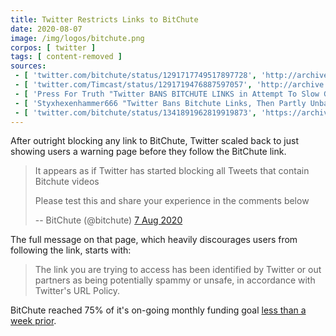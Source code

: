 ```yaml
---
title: Twitter Restricts Links to BitChute
date: 2020-08-07
image: /img/logos/bitchute.png
corpos: [ twitter ]
tags: [ content-removed ]
sources:
 - [ 'twitter.com/bitchute/status/1291717749517897728', 'http://archive.is/76MLV' ]
 - [ 'twitter.com/Timcast/status/1291719476887597057', 'http://archive.is/YHpKr' ]
 - [ 'Press For Truth "Twitter BANS BITCHUTE LINKS in Attempt To Slow Growth And CONTROL INFORMATION!!!" on BitChute (7 Aug 2020)', 'https://www.bitchute.com/video/yyoXadxiK74w/' ]
 - [ 'Styxhexenhammer666 "Twitter Bans Bitchute Links, Then Partly Unbans Them After Backlash" on BitChute (8 Aug 2020)', 'https://www.bitchute.com/video/t6kYIDSq1Ho/' ]
 - [ 'twitter.com/bitchute/status/1341891962819919873', 'https://archive.is/i39W8' ]
---
```


After outright blocking any link to BitChute, Twitter scaled back to just
showing users a warning page before they follow the BitChute link.

> It appears as if Twitter has started blocking all Tweets that contain
> Bitchute videos
>
> Please test this and share your experience in the comments below
>
> -- BitChute (@bitchute) [7 Aug 2020](http://archive.is/76MLV)

The full message on that page, which heavily discourages users from following
the link, starts with:

> The link you are trying to access has been identified by Twitter or out
> partners as being potentially spammy or unsafe, in accordance with Twitter's
> URL Policy.

BitChute reached 75% of it's on-going monthly funding goal
[less than a week prior](/events/bitchute-reaches-75p-of-funding-goal/).
